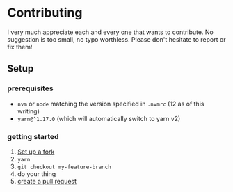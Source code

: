# Contributing

I very much appreciate each and every one that wants to contribute.
No suggestion is too small, no typo worthless. Please don't hesitate to
report or fix them!

## Setup

### prerequisites

- `nvm` or `node` matching the version specified in `.nvmrc` (12 as of this writing)
- `yarn@^1.17.0` (which will automatically switch to yarn v2)

### getting started

1. [Set up a fork](https://help.github.com/en/articles/fork-a-repo)
2. `yarn`
3. `git checkout my-feature-branch`
4. do your thing
5. [create a pull request](https://help.github.com/en/articles/creating-a-pull-request)
